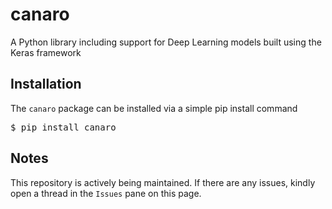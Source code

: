 # canaro
A Python library including support for Deep Learning models built using the Keras framework

## Installation
The `canaro` package can be installed via a simple pip install command 

<pre>$ pip install canaro</pre>

## Notes
This repository is actively being maintained. If there are any issues, kindly open a thread in the `Issues` pane on this page. 